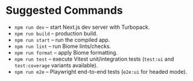 # Suggested Commands
- `npm run dev` – start Next.js dev server with Turbopack.
- `npm run build` – production build.
- `npm run start` – run the compiled app.
- `npm run lint` – run Biome lints/checks.
- `npm run format` – apply Biome formatting.
- `npm run test` – execute Vitest unit/integration tests (`test:ui` and `test:coverage` variants available).
- `npm run e2e` – Playwright end-to-end tests (`e2e:ui` for headed mode).
